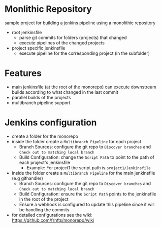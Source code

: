 # Monlithic Repository
sample project for building a jenkins pipeline using a monolithic repository

- root jenkinsfile 
    - parse git commits for folders (projects) that changed
    - execute pipelines of the changed projects
- project specific jenkinsfile
    - execute pipeline for the corresponding project (in the subfolder)

# Features
- main jenkinsfile (at the root of the monorepo) can execute downstream builds according to what changed in the last commit
- parallel builds of the projects
- multibranch pipeline support

# Jenkins configuration
- create a folder for the monorepo
- inside the folder create a `Multibranch Pipeline` for each project
    - Branch Sources: configure the git repo to `Discover branches` and `Check out to matching local branch`
    - Build Configuration: change the `Script Path` to point to the path of each project's jenkinsfile
        - Example: For project1 the script path is `project1/Jenkinsfile`
- inside the folder create a `Multibranch Pipeline` for the main jenkinsfile (e.g githandler)
    - Branch Sources: configure the git repo to `Discover branches` and `Check out to matching local branch`
    - Build Configuration: ensure the `Script Path` points to the jenkinsfile in the root of the project
    - Ensure a webhook is configured to update this pipeline since it will be handling the commits
- for detailed configurations see the wiki: https://github.com/frnfts/monorepo/wiki

